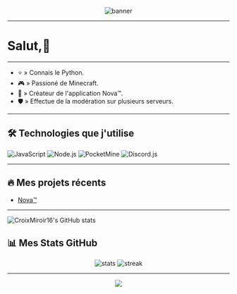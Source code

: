 <!-- Banner ou grande image en haut -->
<p align="center">
  <img src="https://capsule-render.vercel.app/api?type=waving&color=4A90E2&height=200&section=header&text=CroixMiroir16&fontSize=50&fontColor=ffffff" alt="banner" />
</p>

---

# Salut,👋

---

- ⭐ » Connais le Python.
- 🎮 » Passioné de Minecraft.
- 🚀 » Créateur de l'application Nova™.
- 🛡️ » Effectue de la modération sur plusieurs serveurs.

---

## 🛠️ Technologies que j'utilise

![JavaScript](https://img.shields.io/badge/-JavaScript-333333?style=for-the-badge&logo=javascript)
![Node.js](https://img.shields.io/badge/-Node.js-333333?style=for-the-badge&logo=node.js)
![PocketMine](https://img.shields.io/badge/-PocketMine-333333?style=for-the-badge&logo=php)
![Discord.js](https://img.shields.io/badge/-Discord.js-333333?style=for-the-badge&logo=discord)

---

## 🔥 Mes projets récents
- [Nova™](1219689750395617280)

---

![CroixMiroir16's GitHub stats](https://github-readme-stats.vercel.app/api?username=CroixMiroir16&show_icons=true&theme=tokyonight)

## 📊 Mes Stats GitHub

<p align="center">
  <img src="https://github-readme-stats.vercel.app/api?username=CroixMiroir16&show_icons=true&theme=tokyonight" alt="stats" />
  <img src="https://github-readme-streak-stats.herokuapp.com/?user=CroixMiroir16&theme=tokyonight" alt="streak" />
</p>

---

<p align="center">
  <img src="https://capsule-render.vercel.app/api?type=waving&color=4A90E2&height=150&section=footer"/>
</p>
